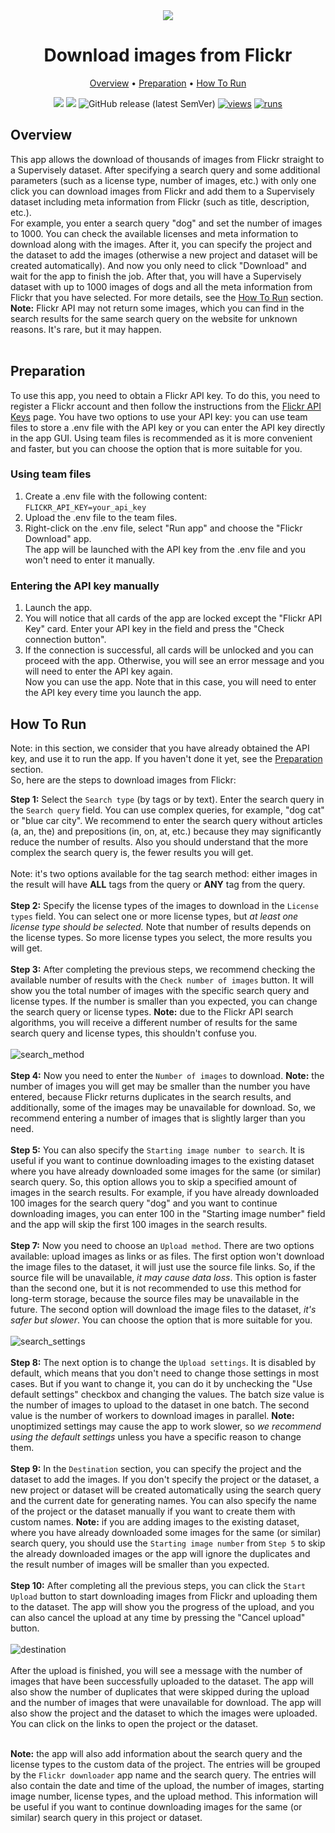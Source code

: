 <div align="center" markdown>
<img src="https://user-images.githubusercontent.com/119248312/227563661-e47a3d56-e13f-441e-a46a-9bf818ac086b.jpg"/>

# Download images from Flickr

<p align="center">
  <a href="#Overview">Overview</a> •
  <a href="#Preparation">Preparation</a> •
  <a href="#How-To-Run">How To Run</a>
</p>

[![](https://img.shields.io/badge/supervisely-ecosystem-brightgreen)](https://ecosystem.supervisely.com/apps/supervisely-ecosystem/flickr-downloader)
[![](https://img.shields.io/badge/slack-chat-green.svg?logo=slack)](https://supervisely.com/slack)
![GitHub release (latest SemVer)](https://img.shields.io/github/v/release/supervisely-ecosystem/flickr-downloader)
[![views](https://app.supervisely.com/img/badges/views/supervisely-ecosystem/flickr-downloader.png)](https://supervisely.com)
[![runs](https://app.supervisely.com/img/badges/runs/supervisely-ecosystem/flickr-downloader.png)](https://supervisely.com)

</div>

## Overview
This app allows the download of thousands of images from Flickr straight to a Supervisely dataset. After specifying a search query and some additional parameters (such as a license type, number of images, etc.) with only one click you can download images from Flickr and add them to a Supervisely dataset including meta information from Flickr (such as title, description, etc.).<br>
For example, you enter a search query "dog" and set the number of images to 1000. You can check the available licenses and meta information to download along with the images. After it, you can specify the project and the dataset to add the images (otherwise a new project and dataset will be created automatically). And now you only need to click "Download" and wait for the app to finish the job. After that, you will have a Supervisely dataset with up to 1000 images of dogs and all the meta information from Flickr that you have selected. For more details, see the [How To Run](#How-To-Run) section.<br>
**Note:** Flickr API may not return some images, which you can find in the search results for the same search query on the website for unknown reasons. It's rare, but it may happen.<br><br>

## Preparation
To use this app, you need to obtain a Flickr API key. To do this, you need to register a Flickr account and then follow the instructions from the [Flickr API Keys](https://www.flickr.com/services/apps/create/apply/) page. You have two options to use your API key: you can use team files to store a .env file with the API key or you can enter the API key directly in the app GUI. Using team files is recommended as it is more convenient and faster, but you can choose the option that is more suitable for you.<br>

### Using team files
1. Create a .env file with the following content:<br>
```FLICKR_API_KEY=your_api_key```<br>
2. Upload the .env file to the team files.<br>
3. Right-click on the .env file, select "Run app" and choose the "Flickr Download" app.<br>
The app will be launched with the API key from the .env file and you won't need to enter it manually.<br>

### Entering the API key manually
1. Launch the app.<br>
2. You will notice that all cards of the app are locked except the "Flickr API Key" card. Enter your API key in the field and press the "Check connection button".<br>
3. If the connection is successful, all cards will be unlocked and you can proceed with the app. Otherwise, you will see an error message and you will need to enter the API key again.<br>
Now you can use the app. Note that in this case, you will need to enter the API key every time you launch the app.<br>

## How To Run
Note: in this section, we consider that you have already obtained the API key, and use it to run the app. If you haven't done it yet, see the [Preparation](#Preparation) section.<br>
So, here are the steps to download images from Flickr:<br>

**Step 1:** Select the `Search type` (by tags or by text). Enter the search query in the `Search query` field. You can use complex queries, for example, "dog cat" or "blue car city". We recommend to enter the search query without articles (a, an, the) and prepositions (in, on, at, etc.) because they may significantly reduce the number of results. Also you should understand that the more complex the search query is, the fewer results you will get.<br>       
Note: it's two options available for the tag search method: either images in the result will have **ALL** tags from the query or **ANY** tag from the query.<br><br>
**Step 2:** Specify the license types of the images to download in the `License types` field. You can select one or more license types, but _at least one license type should be selected._ Note that number of results depends on the license types. So more license types you select, the more results you will get.<br><br>
**Step 3:** After completing the previous steps, we recommend checking the available number of results with the `Check number of images` button. It will show you the total number of images with the specific search query and license types. If the number is smaller than you expected, you can change the search query or license types. **Note:** due to the Flickr API search algorithms, you will receive a different number of results for the same search query and license types, this shouldn't confuse you.<br><br>![search_method](https://user-images.githubusercontent.com/119248312/228228738-d3c1b339-eedd-4bec-8ed6-b8e5bc0ac14c.png)<br><br>
**Step 4:** Now you need to enter the `Number of images` to download. **Note:** the number of images you will get may be smaller than the number you have entered, because Flickr returns duplicates in the search results, and additionally, some of the images may be unavailable for download. So, we recommend entering a number of images that is slightly larger than you need.<br><br>
**Step 5:** You can also specify the `Starting image number to search`. It is useful if you want to continue downloading images to the existing dataset where you have already downloaded some images for the same (or similar) search query. So, this option allows you to skip a specified amount of images in the search results. For example, if you have already downloaded 100 images for the search query "dog" and you want to continue downloading images, you can enter 100 in the "Starting image number" field and the app will skip the first 100 images in the search results.<br><br>
**Step 7:** Now you need to choose an `Upload method`. There are two options available: upload images as links or as files. The first option won't download the image files to the dataset, it will just use the source file links. So, if the source file will be unavailable, _it may cause data loss_. This option is faster than the second one, but it is not recommended to use this method for long-term storage, because the source files may be unavailable in the future. The second option will download the image files to the dataset, _it's safer but slower_. You can choose the option that is more suitable for you.<br><br>![search_settings](https://user-images.githubusercontent.com/119248312/228228900-e1d897a3-65dd-4af2-9caf-66832bae2847.png)<br><br>
**Step 8:** The next option is to change the `Upload settings`. It is disabled by default, which means that you don't need to change those settings in most cases. But if you want to change it, you can do it by unchecking the "Use default settings" checkbox and changing the values. The batch size value is the number of images to upload to the dataset in one batch. The second value is the number of workers to download images in parallel. **Note:** unoptimized settings may cause the app to work slower, so _we recommend using the default settings_ unless you have a specific reason to change them.<br><br>
**Step 9:** In the `Destination` section, you can specify the project and the dataset to add the images. If you don't specify the project or the dataset, a new project or dataset will be created automatically using the search query and the current date for generating names. You can also specify the name of the project or the dataset manually if you want to create them with custom names. **Note:** if you are adding images to the existing dataset, where you have already downloaded some images for the same (or similar) search query, you should use the `Starting image number` from `Step 5` to skip the already downloaded images or the app will ignore the duplicates and the result number of images will be smaller than you expected.<br><br>
**Step 10:** After completing all the previous steps, you can click the `Start Upload` button to start downloading images from Flickr and uploading them to the dataset. The app will show you the progress of the upload, and you can also cancel the upload at any time by pressing the "Cancel upload" button.
<br><br>![destination](https://user-images.githubusercontent.com/119248312/228228956-00faeee5-00de-4203-803a-d65cec812203.png)
<br><br>
After the upload is finished, you will see a message with the number of images that have been successfully uploaded to the dataset. The app will also show the number of duplicates that were skipped during the upload and the number of images that were unavailable for download. The app will also show the project and the dataset to which the images were uploaded. You can click on the links to open the project or the dataset.<br><br>

**Note:** the app will also add information about the search query and the license types to the custom data of the project. The entries will be grouped by the `Flickr downloader` app name and the search query. The entries will also contain the date and time of the upload, the number of images, starting image number, license types, and the upload method. This information will be useful if you want to continue downloading images for the same (or similar) search query in this project or dataset.
